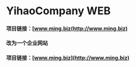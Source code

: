 # YihaoCompany WEB


#### 项目链接：[www.ming.biz(http://www.ming.biz)

#### 改为一个企业网站

#### 项目链接：[www.ming.biz](http://www.ming.biz)
